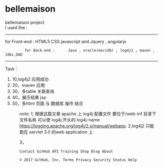 # bellemaison
bellemaison project <br> 
  I used the : <br>
  <hr/>
             for Front-end :     HTML5  CSS  javascript and Jquery ,  angularjs  <br/>
            
             for Back-end :      Java , oracle(maridb) , log4j2 , maven , Jdbc,DAO  
             
  <hr/>           
             
  

Task：
<ol>
<li>10,log4j2 应用成功 
<li>20，maven  应用 
<li>30，多table 关联查询 
<li>40，展示结果 jsp
<li>50，多html 页面 与 数据库 操作 结合
<ol/> 

note: 
1, 根据这篇文章 apache 上 log4j 配置文件 要位于/web-inf 目录下 
    文件名称 可以使  log4j 开头的 log4j-name     https://logging.apache.org/log4j/2.x/manual/webapp.
2,log4j2  只能 跑在 servlet 3.0 的web application 上 

3，

    Contact GitHub API Training Shop Blog About 

    © 2017 GitHub, Inc. Terms Privacy Security Status Help 

